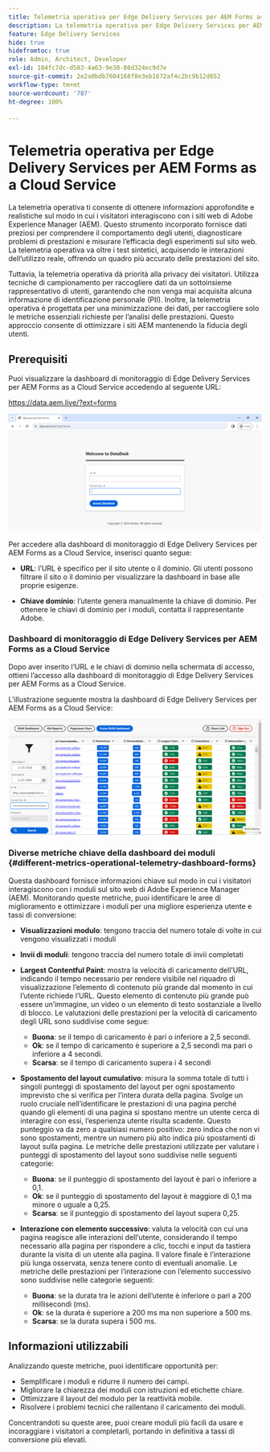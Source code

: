 ```yaml
---
title: Telemetria operativa per Edge Delivery Services per AEM Forms as a Cloud Service
description: La telemetria operativa per Edge Delivery Services per AEM Forms as a Cloud Service comporta il tracciamento e l’analisi continui delle interazioni dell’utente con i moduli.
feature: Edge Delivery Services
hide: true
hidefromtoc: true
role: Admin, Architect, Developer
exl-id: 184fc7dc-d583-4a63-9e30-80d324ec9d7e
source-git-commit: 2e2a0bdb7604168f0e3eb1672af4c2bc9b12d652
workflow-type: tm+mt
source-wordcount: '787'
ht-degree: 100%

---
```


# Telemetria operativa per Edge Delivery Services per AEM Forms as a Cloud Service

La telemetria operativa ti consente di ottenere informazioni approfondite e realistiche sul modo in cui i visitatori interagiscono con i siti web di Adobe Experience Manager (AEM). Questo strumento incorporato fornisce dati preziosi per comprendere il comportamento degli utenti, diagnosticare problemi di prestazioni e misurare l’efficacia degli esperimenti sul sito web. La telemetria operativa va oltre i test sintetici, acquisendo le interazioni dell’utilizzo reale, offrendo un quadro più accurato delle prestazioni del sito.

Tuttavia, la telemetria operativa dà priorità alla privacy dei visitatori. Utilizza tecniche di campionamento per raccogliere dati da un sottoinsieme rappresentativo di utenti, garantendo che non venga mai acquisita alcuna informazione di identificazione personale (PII). Inoltre, la telemetria operativa è progettata per una minimizzazione dei dati, per raccogliere solo le metriche essenziali richieste per l’analisi delle prestazioni. Questo approccio consente di ottimizzare i siti AEM mantenendo la fiducia degli utenti.


## Prerequisiti

Puoi visualizzare la dashboard di monitoraggio di Edge Delivery Services per AEM Forms as a Cloud Service accedendo al seguente URL:

https://data.aem.live/?ext=forms

![Schermata di accesso alla telemetria operativa per i moduli di Edge Delivery Services](/help/edge/assets/rum-login-screen.png)

Per accedere alla dashboard di monitoraggio di Edge Delivery Services per AEM Forms as a Cloud Service, inserisci quanto segue:

- **URL**: l’URL è specifico per il sito utente o il dominio. Gli utenti possono filtrare il sito o il dominio per visualizzare la dashboard in base alle proprie esigenze.

- **Chiave dominio**: l’utente genera manualmente la chiave di dominio. Per ottenere le chiavi di dominio per i moduli, contatta il rappresentante Adobe.

### Dashboard di monitoraggio di Edge Delivery Services per AEM Forms as a Cloud Service

Dopo aver inserito l‘URL e le chiavi di dominio nella schermata di accesso, ottieni l’accesso alla dashboard di monitoraggio di Edge Delivery Services per AEM Forms as a Cloud Service.

L’illustrazione seguente mostra la dashboard di Edge Delivery Services per AEM Forms as a Cloud Service:

![Dashboard moduli di telemetria operativa](/help/edge/assets/rum-forms-dashboard.png)

### Diverse metriche chiave della dashboard dei moduli {#different-metrics-operational-telemetry-dashboard-forms}

Questa dashboard fornisce informazioni chiave sul modo in cui i visitatori interagiscono con i moduli sul sito web di Adobe Experience Manager (AEM). Monitorando queste metriche, puoi identificare le aree di miglioramento e ottimizzare i moduli per una migliore esperienza utente e tassi di conversione:

- **Visualizzazioni modulo**: tengono traccia del numero totale di volte in cui vengono visualizzati i moduli
- **Invii di moduli**: tengono traccia del numero totale di invii completati

- **Largest Contentful Paint**: mostra la velocità di caricamento dell’URL, indicando il tempo necessario per rendere visibile nel riquadro di visualizzazione l’elemento di contenuto più grande dal momento in cui l’utente richiede l’URL. Questo elemento di contenuto più grande può essere un’immagine, un video o un elemento di testo sostanziale a livello di blocco. Le valutazioni delle prestazioni per la velocità di caricamento degli URL sono suddivise come segue:
   - **Buona**: se il tempo di caricamento è pari o inferiore a 2,5 secondi.
   - **Ok**: se il tempo di caricamento è superiore a 2,5 secondi ma pari o inferiore a 4 secondi.
   - **Scarsa**: se il tempo di caricamento supera i 4 secondi

- **Spostamento del layout cumulativo**: misura la somma totale di tutti i singoli punteggi di spostamento del layout per ogni spostamento imprevisto che si verifica per l’intera durata della pagina. Svolge un ruolo cruciale nell’identificare le prestazioni di una pagina perché quando gli elementi di una pagina si spostano mentre un utente cerca di interagire con essi, l’esperienza utente risulta scadente. Questo punteggio va da zero a qualsiasi numero positivo: zero indica che non vi sono spostamenti, mentre un numero più alto indica più spostamenti di layout sulla pagina. Le metriche delle prestazioni utilizzate per valutare i punteggi di spostamento del layout sono suddivise nelle seguenti categorie:

   - **Buona**: se il punteggio di spostamento del layout è pari o inferiore a 0,1.
   - **Ok**: se il punteggio di spostamento del layout è maggiore di 0,1 ma minore o uguale a 0,25.
   - **Scarsa**: se il punteggio di spostamento del layout supera 0,25.

- **Interazione con elemento successivo**: valuta la velocità con cui una pagina reagisce alle interazioni dell’utente, considerando il tempo necessario alla pagina per rispondere a clic, tocchi e input da tastiera durante la visita di un utente alla pagina. Il valore finale è l’interazione più lunga osservata, senza tenere conto di eventuali anomalie. Le metriche delle prestazioni per l’interazione con l’elemento successivo sono suddivise nelle categorie seguenti:
   - **Buona**: se la durata tra le azioni dell’utente è inferiore o pari a 200 millisecondi (ms).
   - **Ok**: se la durata è superiore a 200 ms ma non superiore a 500 ms.
   - **Scarsa**: se la durata supera i 500 ms.

## Informazioni utilizzabili

Analizzando queste metriche, puoi identificare opportunità per:

- Semplificare i moduli e ridurre il numero dei campi.
- Migliorare la chiarezza dei moduli con istruzioni ed etichette chiare.
- Ottimizzare il layout del modulo per la reattività mobile.
- Risolvere i problemi tecnici che rallentano il caricamento dei moduli.

Concentrandoti su queste aree, puoi creare moduli più facili da usare e incoraggiare i visitatori a completarli, portando in definitiva a tassi di conversione più elevati.


